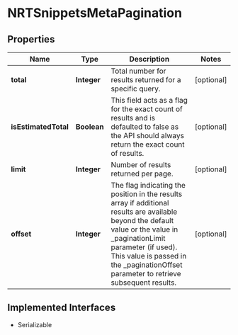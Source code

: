 

# NRTSnippetsMetaPagination


## Properties

Name | Type | Description | Notes
------------ | ------------- | ------------- | -------------
**total** | **Integer** | Total number for results returned for a specific query. |  [optional]
**isEstimatedTotal** | **Boolean** | This field acts as a flag for the exact count of results and is defaulted to false as the API should always return the exact count of results. |  [optional]
**limit** | **Integer** | Number of results returned per page. |  [optional]
**offset** | **Integer** | The flag indicating the position in the results array if additional results are available beyond the default value or the value in _paginationLimit parameter (if used). This value is passed in the _paginationOffset parameter to retrieve subsequent results. |  [optional]


## Implemented Interfaces

* Serializable


